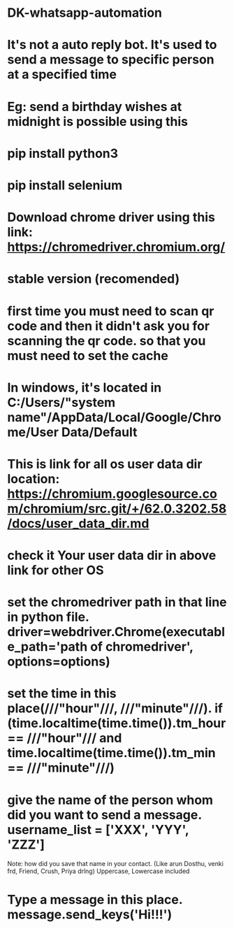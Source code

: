 # DK-whatsapp-automation
# It's not a auto reply bot. It's used to send a message to specific person at a specified time 
# Eg: send a birthday wishes at midnight is possible using this
# pip install python3
# pip install selenium
# Download chrome driver using this link: https://chromedriver.chromium.org/
# stable version (recomended)
# first time you must need to scan qr code and then it didn't ask you for scanning the qr code. so that you must need to set the cache
# In windows, it's located in C:/Users/"system name"/AppData/Local/Google/Chrome/User Data/Default
# This is link for all os user data dir location:  https://chromium.googlesource.com/chromium/src.git/+/62.0.3202.58/docs/user_data_dir.md
# check it Your user data dir in above link for other OS
# set the chromedriver path in that line in python file. driver=webdriver.Chrome(executable_path='path of chromedriver', options=options)
# set the time in this place(///"hour"///, ///"minute"///). if (time.localtime(time.time()).tm_hour == ///"hour"/// and time.localtime(time.time()).tm_min == ///"minute"///)
# give the name of the person whom did you want to send a message. username_list = ['XXX', 'YYY', 'ZZZ']
Note: how did you save that name in your contact. (Like arun Dosthu, venki frd, Friend, Crush, Priya drlng) Uppercase, Lowercase included
# Type a message in this place.   message.send_keys('Hi!!!') 

